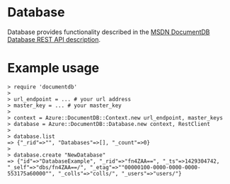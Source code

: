 # Database

Database provides functionality described in the [MSDN DocumentDB Database REST API description](https://msdn.microsoft.com/en-us/library/azure/dn782194.aspx).

# Example usage

```
> require 'documentdb'
>
> url_endpoint = ... # your url address
> master_key = ... # your master_key
>
> context = Azure::DocumentDB::Context.new url_endpoint, master_keys
> database = Azure::DocumentDB::Database.new context, RestClient
>
> database.list
=> {"_rid"=>"", "Databases"=>[], "_count"=>0}
>
> database.create "NewDatabase"
=> {"id"=>"DatabaseExample", "_rid"=>"fn4ZAA==", "_ts"=>1429304742, "_self"=>"dbs/fn4ZAA==/", "_etag"=>""00000100-0000-0000-0000-553175a60000"", "_colls"=>"colls/", "_users"=>"users/"}
```
